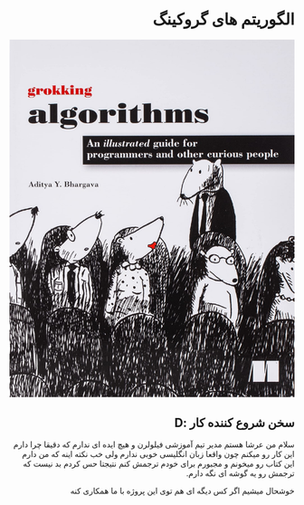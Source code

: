 <div dir="rtl">

# الگوریتم های گروکینگ

![cover](cover.jpg)

## سخن شروع کننده کار :D
سلام من عرشا هستم مدیر تیم آموزشی فیلولرن و هیچ ایده ای ندارم که دقیقا چرا دارم این کار رو میکنم چون واقعا زبان انگلیسی خوبی ندارم ولی خب نکته اینه که من دارم این کتاب رو میخونم و مجبورم برای خودم ترجمش کنم نتیجتا حس کردم بد نیست که ترجمش رو یه گوشه ای نگه دارم.

خوشحال میشیم اگر کس دیگه ای هم توی این پروژه با ما همکاری کنه


</div>
